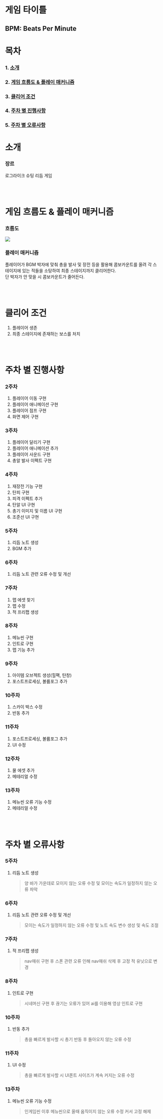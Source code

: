 # 게임 타이틀
## BPM: Beats Per Minute

# 목차
### 1. [소개](#소개)
### 2. [게임 흐름도 & 플레이 매커니즘](#게임-흐름도--플레이-매커니즘)
### 3. [클리어 조건](#클리어-조건)
### 4. [주차 별 진행사항](#주차-별-진행사항)
### 5. [주차 별 오류사항](#주차-별-오류사항)

# 소개

### 장르

로그라이크 슈팅 리듬 게임

<br><br>

# 게임 흐름도 & 플레이 매커니즘

### 흐름도
  <img src="./흐름도.png">
  
### 플레이 매커니즘
  플레이어가 BGM 박자에 맞춰 총을 발사 및 장전 등을 활용해 콤보카운트를 올려 각 스테이지에 있는 적들을 소탕하여 최종 스테이지까지 클리어한다. <br>
  단 박자가 안 맞을 시 콤보카운트가 줄어든다. <br>

<br><br>

# 클리어 조건

  1) 플레이어 생존 <br>
  2) 최종 스테이지에 존재하는 보스를 처치

<br><br>

# 주차 별 진행사항
<summary>

### 2주차

  1) 플레이어 이동 구현
  2) 플레이어 애니메이션 구현
  3) 플레이어 점프 구현
  4) 화면 제어 구현

### 3주차

  1) 플레이어 달리기 구현
  2) 플레이어 애니메이션 추가
  3) 플레이어 사운드 구현
  4) 총알 발사 이펙트 구현

### 4주차

  1) 재장전 기능 구현
  2) 탄피 구현
  3) 피격 이펙트 추가
  4) 탄알 UI 구현
  5) 총기 이미지 및 이름 UI 구현
  6) 조준선 UI 구현

### 5주차

  1) 리듬 노트 생성
  2) BGM 추가

### 6주차

  1) 리듬 노트 관련 오류 수정 및 개선

### 7주차

  1) 맵 에셋 찾기
  2) 맵 수정
  3) 적 프리팹 생성
     
### 8주차

  1) 메뉴씬 구현
  2) 인트로 구현
  3) 맵 기능 추가

### 9주차

  1) 아이템 오브젝트 생성(힐팩, 탄창)
  2) 포스트프로세싱, 볼륨포그 추가

### 10주차

  1) 스카이 박스 수정
  2) 반동 추가

### 11주차

  1) 포스트프로세싱, 볼륨포그 추가
  2) UI 수정

### 12주차

  1) 물 에셋 추가
  2) 메테리얼 수정

### 13주차

  1) 메뉴씬 오류 기능 수정
  2) 메테리얼 수정

</summary>

<br><br>

# 주차 별 오류사항

### 5주차

  1) 리듬 노트 생성
     > 양 바가 가운데로 모이지 않는 오류 수정 및 모이는 속도가 일정하지 않는 오류 파악

### 6주차

  1) 리듬 노트 관련 오류 수정 및 개선
     > 모이는 속도가 일정하지 않는 오류 수정 및 노트 속도 변수 생성 및 속도 조절

### 7주차

  1) 적 프리팹 생성
     > nav매쉬 구현 후 스폰 관련 오류 인해 nav매쉬 삭제 후 고정 적 유닛으로 변경

### 8주차

  1) 인트로 구현
     > 시네머신 구현 후 끊기는 오류가 있어 ai를 이용해 영상 인트로 구현

### 10주차

  1) 반동 추가
     > 총을 빠르게 발사할 시 총기 반동 후 돌아오지 않는 오류 수정

### 11주차

  1) UI 수정
     > 총을 빠르게 발사할 시 UI폰트 사이즈가 계속 커지는 오류 수정

### 13주차

  1) 메뉴씬 오류 기능 수정
     > 인게임씬 이후 메뉴씬으로 올때 움직이지 않는 오류 수정 커서 고정 해제
